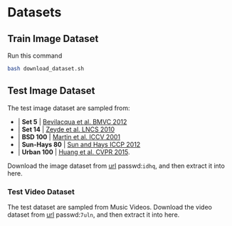 # Datasets

## Train Image Dataset

Run this command

```bash
bash download_dataset.sh
```

## Test Image Dataset

The test image dataset are sampled from:

- | **Set 5** |  [Bevilacqua et al. BMVC 2012](http://people.rennes.inria.fr/Aline.Roumy/results/SR_BMVC12.html)
- | **Set 14** |  [Zeyde et al. LNCS 2010](https://sites.google.com/site/romanzeyde/research-interests)
- | **BSD 100** | [Martin et al. ICCV 2001](https://www.eecs.berkeley.edu/Research/Projects/CS/vision/bsds/)
- | **Sun-Hays 80** | [Sun and Hays ICCP 2012](http://cs.brown.edu/~lbsun/SRproj2012/SR_iccp2012.html)
- | **Urban 100** | [Huang et al. CVPR 2015](https://sites.google.com/site/jbhuang0604/publications/struct_sr).

Download the image dataset from [url](https://pan.baidu.com/s/1IpSz2RiQhKNgbqXIEEeTfw) passwd:`idhq`, and then extract it into here.

### Test Video Dataset

The test dataset are sampled from Music Videos. Download the video dataset from [url](https://pan.baidu.com/s/1BQ1D-JNZKs06GqCRFlrwTQ) passwd:`7uln`, and then extract it into here.
